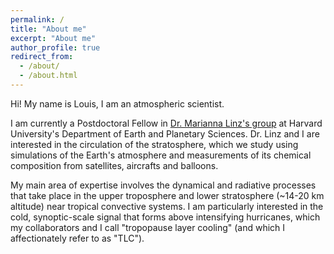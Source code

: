 ```yaml
---
permalink: /
title: "About me"
excerpt: "About me"
author_profile: true
redirect_from: 
  - /about/
  - /about.html
---
```


Hi! My name is Louis, I am an atmospheric scientist.

I am currently a Postdoctoral Fellow in [Dr. Marianna Linz's group](https://eps.harvard.edu/people/faculty-groups/linz-group) at Harvard University's Department of Earth and Planetary Sciences. Dr. Linz and I are interested in the circulation of the stratosphere, which we study using simulations of the Earth's atmosphere and measurements of its chemical composition from satellites, aircrafts and balloons.

My main area of expertise involves the dynamical and radiative processes that take place in the upper troposphere and lower stratosphere (~14-20 km altitude) near tropical convective systems. I am particularly interested in the cold, synoptic-scale signal that forms above intensifying hurricanes, which my collaborators and I call "tropopause layer cooling" (and which I affectionately refer to as "TLC").
